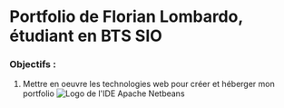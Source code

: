 # Portfolio de Florian Lombardo, étudiant en BTS SIO
### Objectifs :

1. Mettre en oeuvre les technologies web pour créer et héberger mon portfolio
![Logo de l'IDE Apache Netbeans](https://www.google.com/imgres?imgurl=https%3A%2F%2Fupload.wikimedia.org%2Fwikipedia%2Fcommons%2Fthumb%2F9%2F98%2FApache_NetBeans_Logo.svg%2F1200px-Apache_NetBeans_Logo.svg.png&tbnid=cH5s_otBnycJ5M&vet=12ahUKEwjZyqGflrWDAxXimycCHQpbAT0QMygAegQIARBL..i&imgrefurl=https%3A%2F%2Ffr.wikipedia.org%2Fwiki%2FNetBeans&docid=v8f4TbJ83BYo4M&w=1200&h=1384&q=logo%20ide%20apache%20netbeans&client=firefox-b-d&ved=2ahUKEwjZyqGflrWDAxXimycCHQpbAT0QMygAegQIARBL)
